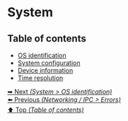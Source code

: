 # System

## Table of contents

- [OS identification](os_identification.md)
- [System configuration](system_configuration.md)
- [Device information](device_information.md)
- [Time resolution](time_resolution.md)

[➡ Next _(System > OS identification)_](os_identification.md)<br>
[⬅️ Previous _(Networking / IPC > Errors)_](../networking_ipc/errors.md)<br>
[⬆️ Top _(Table of contents)_](../../README.md)<br>
